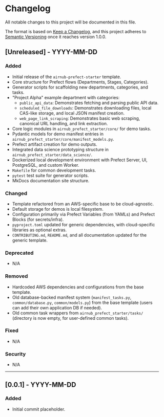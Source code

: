 # Changelog

All notable changes to this project will be documented in this file.

The format is based on [Keep a Changelog](https://keepachangelog.com/en/1.0.0/),
and this project adheres to [Semantic Versioning](https://semver.org/spec/v2.0.0.html) once it reaches version 1.0.0.

## [Unreleased] - YYYY-MM-DD

### Added
- Initial release of the `airnub-prefect-starter` template.
- Core structure for Prefect flows (Departments, Stages, Categories).
- Generator scripts for scaffolding new departments, categories, and tasks.
- "Project Alpha" example department with categories:
    - `public_api_data`: Demonstrates fetching and parsing public API data.
    - `scheduled_file_downloads`: Demonstrates downloading files, local CAS-like storage, and local JSON manifest creation.
    - `web_page_link_scraping`: Demonstrates basic web scraping, canonical URL handling, and link extraction.
- Core logic modules in `airnub_prefect_starter/core/` for demo tasks.
- Pydantic models for demo manifest entries in `airnub_prefect_starter/core/manifest_models.py`.
- Prefect artifact creation for demo outputs.
- Integrated data science prototyping structure in `airnub_prefect_starter/data_science/`.
- Dockerized local development environment with Prefect Server, UI, PostgreSQL, and custom Worker.
- `Makefile` for common development tasks.
- `pytest` test suite for generator scripts.
- MkDocs documentation site structure.

### Changed
- Template refactored from an AWS-specific base to be cloud-agnostic.
- Default storage for demos is local filesystem.
- Configuration primarily via Prefect Variables (from YAMLs) and Prefect Blocks (for secrets/infra).
- `pyproject.toml` updated for generic dependencies, with cloud-specific libraries as optional extras.
- `CONTRIBUTING.md`, `README.md`, and all documentation updated for the generic template.

### Deprecated
- N/A

### Removed
- Hardcoded AWS dependencies and configurations from the base template.
- Old database-backed manifest system (`manifest_tasks.py`, `common/database.py`, `common/models.py`) from the base template (users can add their own application DB if needed).
- Old common task wrappers from `airnub_prefect_starter/tasks/` (directory is now empty, for user-defined common tasks).

### Fixed
- N/A

### Security
- N/A

---
## [0.0.1] - YYYY-MM-DD 
### Added
- Initial commit placeholder.